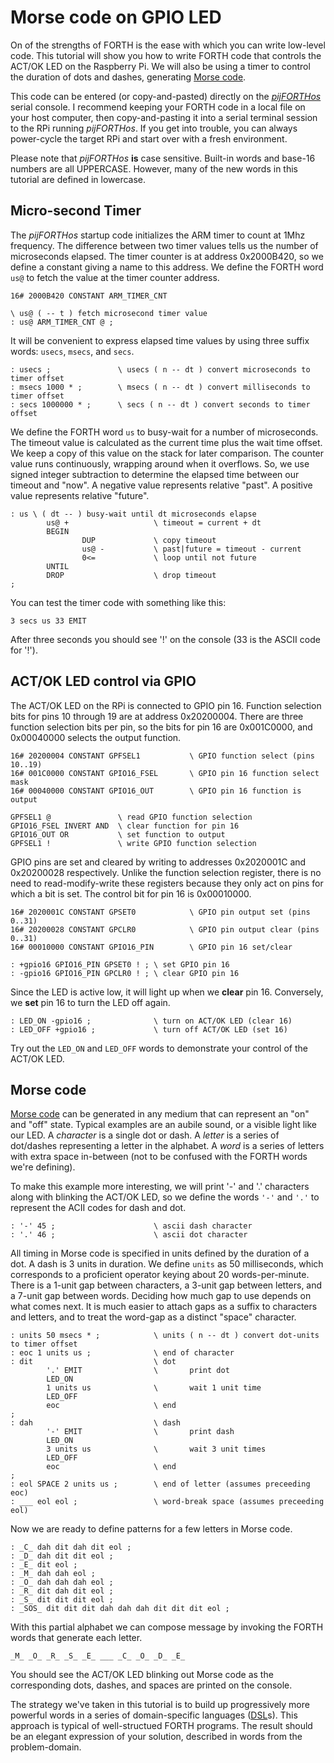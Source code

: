 # Morse code on GPIO LED

On of the strengths of FORTH
is the ease with which you can write low-level code.
This tutorial will show you how to write FORTH code
that controls the ACT/OK LED on the Raspberry Pi.
We will also be using a timer
to control the duration of dots and dashes,
generating [Morse code](http://en.wikipedia.org/wiki/Morse_code).

This code can be entered
(or copy-and-pasted)
directly on the [_pijFORTHos_](/README.md) serial console.
I recommend keeping your FORTH code
in a local file on your host computer,
then copy-and-pasting it into a serial terminal session
to the RPi running _pijFORTHos_.
If you get into trouble,
you can always power-cycle the target RPi
and start over with a fresh environment.

Please note that _pijFORTHos_ **is** case sensitive.
Built-in words and base-16 numbers are all UPPERCASE.
However, many of the new words in this tutorial are defined in lowercase.


## Micro-second Timer

The _pijFORTHos_ startup code initializes the ARM timer
to count at 1Mhz frequency.
The difference between two timer values
tells us the number of microseconds elapsed.
The timer counter is at address 0x2000B420,
so we define a constant giving a name to this address.
We define the FORTH word `us@` to fetch the value at the timer counter address.
~~~
16# 2000B420 CONSTANT ARM_TIMER_CNT

\ us@ ( -- t ) fetch microsecond timer value
: us@ ARM_TIMER_CNT @ ;
~~~
It will be convenient to express elapsed time values
by using three suffix words: `usecs`, `msecs`, and `secs`.
~~~
: usecs ;               \ usecs ( n -- dt ) convert microseconds to timer offset
: msecs 1000 * ;        \ msecs ( n -- dt ) convert milliseconds to timer offset
: secs 1000000 * ;      \ secs ( n -- dt ) convert seconds to timer offset
~~~
We define the FORTH word `us` to busy-wait for a number of microseconds.
The timeout value is calculated as the current time plus the wait time offset.
We keep a copy of this value on the stack for later comparison.
The counter value runs continuously, wrapping around when it overflows.
So, we use signed integer subtraction to determine
the elapsed time between our timeout and "now".
A negative value represents relative "past".
A positive value represents relative "future".
~~~
: us \ ( dt -- ) busy-wait until dt microseconds elapse
        us@ +                   \ timeout = current + dt
        BEGIN
                DUP             \ copy timeout
                us@ -           \ past|future = timeout - current
                0<=             \ loop until not future
        UNTIL
        DROP                    \ drop timeout
;
~~~
You can test the timer code with something like this:
~~~
3 secs us 33 EMIT
~~~
After three seconds you should see '!' on the console (33 is the ASCII code for '!').


## ACT/OK LED control via GPIO

The ACT/OK LED on the RPi is connected to GPIO pin 16.
Function selection bits for pins 10 through 19 are at address 0x20200004.
There are three function selection bits per pin,
so the bits for pin 16 are 0x001C0000,
and 0x00040000 selects the output function.
~~~
16# 20200004 CONSTANT GPFSEL1           \ GPIO function select (pins 10..19)
16# 001C0000 CONSTANT GPIO16_FSEL       \ GPIO pin 16 function select mask
16# 00040000 CONSTANT GPIO16_OUT        \ GPIO pin 16 function is output

GPFSEL1 @               \ read GPIO function selection
GPIO16_FSEL INVERT AND  \ clear function for pin 16
GPIO16_OUT OR           \ set function to output
GPFSEL1 !               \ write GPIO function selection
~~~
GPIO pins are set and cleared by writing to addresses 0x2020001C and 0x20200028 respectively.
Unlike the function selection register,
there is no need to read-modify-write these registers
because they only act on pins for which a bit is set.
The control bit for pin 16 is 0x00010000.
~~~
16# 2020001C CONSTANT GPSET0            \ GPIO pin output set (pins 0..31)
16# 20200028 CONSTANT GPCLR0            \ GPIO pin output clear (pins 0..31)
16# 00010000 CONSTANT GPIO16_PIN        \ GPIO pin 16 set/clear

: +gpio16 GPIO16_PIN GPSET0 ! ; \ set GPIO pin 16
: -gpio16 GPIO16_PIN GPCLR0 ! ; \ clear GPIO pin 16
~~~
Since the LED is active low, it will light up when we **clear** pin 16.
Conversely, we **set** pin 16 to turn the LED off again.
~~~
: LED_ON -gpio16 ;              \ turn on ACT/OK LED (clear 16)
: LED_OFF +gpio16 ;             \ turn off ACT/OK LED (set 16)
~~~
Try out the `LED_ON` and `LED_OFF` words to demonstrate your control of the ACT/OK LED.

## Morse code

[Morse code](http://en.wikipedia.org/wiki/Morse_code)
can be generated in any medium that can represent an "on" and "off" state.
Typical examples are an aubile sound, or a visible light like our LED.
A _character_ is a single dot or dash.
A _letter_ is a series of dot/dashes representing a letter in the alphabet.
A _word_ is a series of letters with extra space in-between
(not to be confused with the FORTH words we're defining).

To make this example more interesting,
we will print '-' and '.' characters
along with blinking the ACT/OK LED,
so we define the words `'-'` and `'.'`
to represent the ACII codes for dash and dot.
~~~
: '-' 45 ;                      \ ascii dash character
: '.' 46 ;                      \ ascii dot character
~~~
All timing in Morse code is specified in units defined by the duration of a dot.
A dash is 3 units in duration.
We define `units` as 50 milliseconds,
which corresponds to a proficient operator keying about 20 words-per-minute.
There is a 1-unit gap between characters,
a 3-unit gap between letters,
and a 7-unit gap between words.
Deciding how much gap to use depends on what comes next.
It is much easier to attach gaps as a suffix to characters and letters,
and to treat the word-gap as a distinct "space" character.
~~~
: units 50 msecs * ;            \ units ( n -- dt ) convert dot-units to timer offset
: eoc 1 units us ;              \ end of character
: dit                           \ dot
        '.' EMIT                \       print dot
        LED_ON
        1 units us              \       wait 1 unit time
        LED_OFF
        eoc                     \ end
;
: dah                           \ dash
        '-' EMIT                \       print dash
        LED_ON
        3 units us              \       wait 3 unit times
        LED_OFF
        eoc                     \ end
;
: eol SPACE 2 units us ;        \ end of letter (assumes preceeding eoc)
: ___ eol eol ;                 \ word-break space (assumes preceeding eol)
~~~
Now we are ready to define patterns for a few letters in Morse code.
~~~
: _C_ dah dit dah dit eol ;
: _D_ dah dit dit eol ;
: _E_ dit eol ;
: _M_ dah dah eol ;
: _O_ dah dah dah eol ;
: _R_ dit dah dit eol ;
: _S_ dit dit dit eol ;
: _SOS_ dit dit dit dah dah dah dit dit dit eol ;
~~~
With this partial alphabet we can compose message
by invoking the FORTH words that generate each letter.
~~~
_M_ _O_ _R_ _S_ _E_ ___ _C_ _O_ _D_ _E_
~~~
You should see the ACT/OK LED blinking out Morse code
as the corresponding dots, dashes, and spaces are printed on the console.

The strategy we've taken in this tutorial
is to build up progressively more powerful words
in a series of domain-specific languages
([DSL](http://en.wikipedia.org/wiki/Domain-specific_language)s).
This approach is typical of well-structued FORTH programs.
The result should be an elegant expression of your solution,
described in words from the problem-domain.
